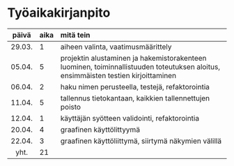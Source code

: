 # Työaikakirjanpito

| päivä | aika | mitä tein  |
| :----:|:-----| :-----|
| 29.03. | 1    | aiheen valinta, vaatimusmäärittely |
| 05.04. | 5    | projektin alustaminen ja hakemistorakenteen luominen, toiminnallistuuden toteutuksen aloitus, ensimmäisten testien kirjoittaminen|
| 06.04. |2| haku nimen perusteella, testejä, refaktorointia|
| 11.04. |5| tallennus tietokantaan, kaikkien tallennettujen poisto |
| 12.04. |1| käyttäjän syötteen validointi, refaktorointia|
| 20.04. |4| graafinen käyttölittyymä |
| 22.04. |3| graafinen käyttöliittymä, siirtymä näkymien välillä |
| yht.|21| |

